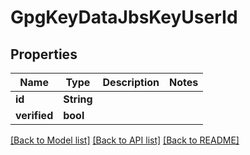 # GpgKeyDataJbsKeyUserId

## Properties

Name | Type | Description | Notes
------------ | ------------- | ------------- | -------------
**id** | **String** |  | 
**verified** | **bool** |  | 

[[Back to Model list]](../README.md#documentation-for-models) [[Back to API list]](../README.md#documentation-for-api-endpoints) [[Back to README]](../README.md)



